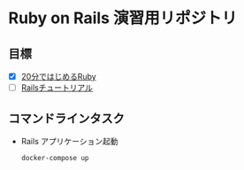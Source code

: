# Ruby on Rails 演習用リポジトリ

## 目標

- [x] [20分ではじめるRuby](https://www.ruby-lang.org/ja/documentation/quickstart/)
- [ ] [Railsチュートリアル](https://railstutorial.jp/?version=5.1)

## コマンドラインタスク

- Rails アプリケーション起動

    ```bash
    docker-compose up
    ```
